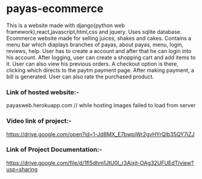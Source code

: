 # payas-ecommerce
This is a website made with django(python web framework),react,javascript,html,css and jquery. Uses sqlite database.
Ecommerce website made for selling juices, shakes and cakes.
Contains a menu bar which diaplays branches of payas, about payas, menu, login, reviews, help.
User has to create a account and after that he can login into his account.
After logging, user can create a shopping cart and add items to it.
User can also view his previous orders.
A checkout option is there, clicking which directs to the paytm payment page.
After making payment, a bill is generated.
User can also rate the purchased product.

### Link of hosted website:-

payasweb.herokuapp.com                     // while hosting images failed to load from server

### Video link of project:-

https://drive.google.com/open?id=1-Jd8MX_E7bwpjWr2gvHYrQlb35QY7iZJ

### Link of Project Documentation:-
https://drive.google.com/file/d/1fl5dhm1JtU0I_r3Ajxjt-OAg32UFUEdT/view?usp=sharing
